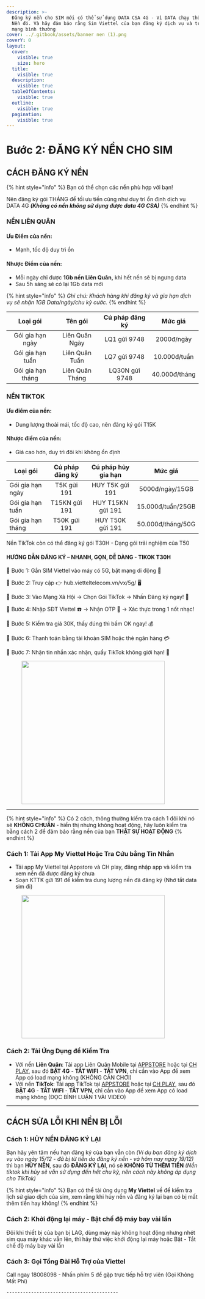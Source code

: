 ```yaml
---
description: >-
  Đăng ký nền cho SIM mới có thể sử dụng DATA CSA 4G - Vì DATA chạy thông qua
  Nền đó. Và hãy đảm bảo rằng Sim Viettel của bạn đăng ký dịch vụ và truy cập
  mạng bình thường
cover: ../.gitbook/assets/banner nen (1).png
coverY: 0
layout:
  cover:
    visible: true
    size: hero
  title:
    visible: true
  description:
    visible: true
  tableOfContents:
    visible: true
  outline:
    visible: true
  pagination:
    visible: true
---
```


# Bước 2: ĐĂNG KÝ NỀN CHO SIM

## CÁCH ĐĂNG KÝ NỀN

{% hint style="info" %}
Bạn có thể chọn các nền phù hợp với bạn!

Nên đăng ký gói THÁNG để tối ưu tiền cũng như duy trì ổn định dịch vụ DATA 4G _**(Không có nền không sử dụng được data 4G CSA)**_
{% endhint %}

### NỀN LIÊN QUÂN

#### Ưu Điểm của nền:

* Mạnh, tốc độ duy trì ổn

#### Nhược Điểm của nền:

* Mỗi ngày chỉ được **1Gb nền Liên Quân,** khi hết nền sẽ bị ngưng data
* Sau 5h sáng sẽ có lại 1Gb data mới

{% hint style="info" %}
_Ghi chú: Khách hàng khi đăng ký và gia hạn dịch vụ sẽ nhận 1GB Data/ngày/chu kỳ cước._
{% endhint %}

<table data-full-width="false"><thead><tr><th align="center">Loại gói</th><th align="center">Tên gói</th><th align="center">Cú pháp đăng ký</th><th align="center">Mức giá</th></tr></thead><tbody><tr><td align="center">Gói gia hạn ngày</td><td align="center">Liên Quân Ngày</td><td align="center">LQ1 gửi 9748</td><td align="center">2000đ/ngày</td></tr><tr><td align="center">Gói gia hạn tuần</td><td align="center">Liên Quân Tuần</td><td align="center">LQ7 gửi 9748</td><td align="center">10.000đ/tuần</td></tr><tr><td align="center">Gói gia hạn tháng</td><td align="center">Liên Quân Tháng</td><td align="center">LQ30N gửi 9748</td><td align="center">40.000đ/tháng</td></tr></tbody></table>

### NỀN TIKTOK

#### Ưu điểm của nền:

* Dung lượng thoải mái, tốc độ cao, nên đăng ký gói T15K

#### Nhược điểm của nền:

* Giá cao hơn, duy trì đôi khi không ổn định

| Loại gói          | Cú pháp đăng ký | Cú pháp hủy gia hạn |      Mức giá      |
| ----------------- | :-------------: | :-----------------: | :---------------: |
| Gói gia hạn ngày  |   T5K gửi 191   |    HUY T5K gửi 191  |  5000đ/ngày/15GB  |
| Gói gia hạn tuần  |  T15KN gửi 191  |   HUY T15KN gửi 191 | 15.000đ/tuần/25GB |
| Gói gia hạn tháng |   T50K gửi 191  |   HUY T50K gửi 191  | 50.000đ/tháng/50G |

Nền TikTok còn có thể đăng ký gói T30H - Dạng gói trải nghiệm của T50

#### HƯỚNG DẪN ĐĂNG KÝ – NHANH, GỌN, DỄ DÀNG - TIKOK T30H

🔹 Bước 1: Gắn SIM Viettel vào máy có 5G, bật mạng di động 📡&#x20;

🔹 Bước 2: Truy cập 👉 hub.vietteltelecom.vn/vx/5g/ 🖥️&#x20;

🔹 Bước 3: Vào Mạng Xã Hội → Chọn Gói TikTok → Nhấn Đăng ký ngay! 🎥&#x20;

🔹 Bước 4: Nhập SĐT Viettel ☎️ → Nhận OTP 🔐 → Xác thực trong 1 nốt nhạc!&#x20;

🔹 Bước 5: Kiểm tra giá 30K, thấy đúng thì bấm OK ngay! 💰&#x20;

🔹 Bước 6: Thanh toán bằng tài khoản SIM hoặc thẻ ngân hàng 💳&#x20;

🔹 Bước 7: Nhận tin nhắn xác nhận, quẩy TikTok không giới hạn! 🚀

<figure><img src="../.gitbook/assets/image (1).png" alt="" width="375"><figcaption></figcaption></figure>

***

{% hint style="info" %}
Có 2 cách, thông thường kiểm tra cách 1 đôi khi nó sẽ **KHÔNG CHUẨN** - hiển thị nhưng không hoạt động, hãy luôn kiểm tra bằng cách 2 để đảm bảo rằng nền của bạn **THẬT SỰ HOẠT ĐỘNG**
{% endhint %}

### Cách 1: Tải App My Viettel Hoặc Tra Cứu bằng Tin Nhắn

* Tải app My Viettel tại Appstore và CH play, đăng nhập app và kiểm tra xem nền đã được đăng ký chưa
* Soạn KTTK gửi 191 để kiểm tra dung lượng nền đã đăng ký (Nhớ tắt data sim đi)

<figure><img src="../.gitbook/assets/image (2).png" alt="" width="375"><figcaption></figcaption></figure>

### Cách 2: Tải Ứng Dụng để Kiểm Tra

* Với nền **Liên Quân**: Tải app Liên Quân Mobile tại [APPSTORE](https://apps.apple.com/vn/app/garena-li%C3%AAn-qu%C3%A2n-mobile/id1150288115) hoặc tại [CH PLAY](https://play.google.com/store/apps/details?id=com.garena.game.kgvn), sau đó **BẬT 4G** - **TẮT WIFI** - **TẮT VPN**, chỉ cần vào App để xem App có load mạng không (KHÔNG CẦN CHƠI)
* Với nền **TikTok**: Tải app TikTok tại [APPSTORE](https://apps.apple.com/vn/app/tiktok/id1235601864?l=vi) hoặc tại [CH PLAY](https://play.google.com/store/apps/details?id=com.ss.android.ugc.trill), sau đó **BẬT 4G** - **TẮT WIFI** - **TẮT VPN**, chỉ cần vào App để xem App có load mạng không (ĐỌC BÌNH LUẬN 1 VÀI VIDEO)

***

## CÁCH SỬA LỖI KHI NỀN BỊ LỖI

### Cách 1: **HỦY NỀN ĐĂNG KÝ LẠI**

Bạn hãy yên tâm nếu hạn đăng ký của bạn vẫn còn _(Ví dụ bạn đăng ký dịch vụ vào ngày 15/12 - đã bị từ tiền do đăng ký nền - và hôm nay ngày 19/12)_ thì bạn **HỦY NỀN**, sau đó **ĐĂNG KÝ LẠI**, nó sẽ **KHÔNG TỪ THÊM TIỀN** _(Nền tiktok khi hủy sẽ vẫn sử dụng đến hết chu kỳ, nên cách này không áp dụng cho TikTok)_

{% hint style="info" %}
Bạn có thể tải ứng dụng **My Viettel** về để kiểm tra lịch sử giao dịch của sim, xem rằng khi hủy nền và đăng ký lại bạn có bị mất thêm tiền hay không!
{% endhint %}

### Cách 2: Khởi động lại máy - Bật chế độ máy bay vài lần

Đôi khi thiết bị của bạn bị LAG, dùng máy này không hoạt động nhưng nhét sim qua máy khác vẫn lên, thì hãy thử việc khởi động lại máy hoặc Bật - Tắt chế độ máy bay vài lần

### Cách 3: Gọi Tổng Đài Hỗ Trợ của Viettel

Call ngay 18008098 - Nhấn phím 5 để gặp trực tiếp hỗ trợ viên (Gọi Không Mất Phí)

```
-----------------------------------------
```
